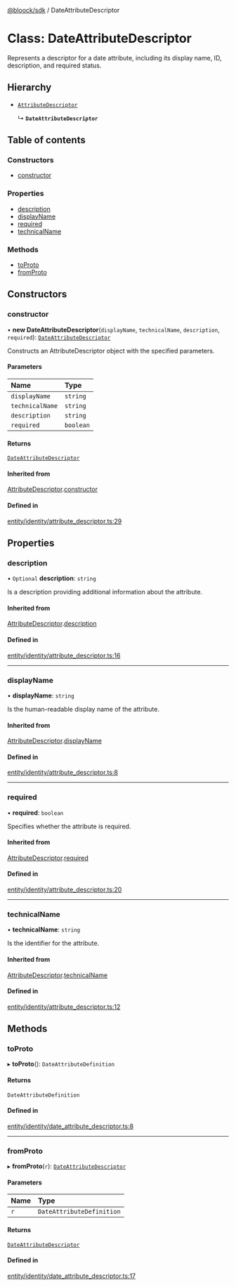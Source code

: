 [@bloock/sdk](../index.md) / DateAttributeDescriptor

# Class: DateAttributeDescriptor

Represents a descriptor for a date attribute, including its display name, ID, description, and required status.

## Hierarchy

- [`AttributeDescriptor`](AttributeDescriptor.md)

  ↳ **`DateAttributeDescriptor`**

## Table of contents

### Constructors

- [constructor](DateAttributeDescriptor.md#constructor)

### Properties

- [description](DateAttributeDescriptor.md#description)
- [displayName](DateAttributeDescriptor.md#displayname)
- [required](DateAttributeDescriptor.md#required)
- [technicalName](DateAttributeDescriptor.md#technicalname)

### Methods

- [toProto](DateAttributeDescriptor.md#toproto)
- [fromProto](DateAttributeDescriptor.md#fromproto)

## Constructors

### constructor

• **new DateAttributeDescriptor**(`displayName`, `technicalName`, `description`, `required`): [`DateAttributeDescriptor`](DateAttributeDescriptor.md)

Constructs an AttributeDescriptor object with the specified parameters.

#### Parameters

| Name | Type |
| :------ | :------ |
| `displayName` | `string` |
| `technicalName` | `string` |
| `description` | `string` |
| `required` | `boolean` |

#### Returns

[`DateAttributeDescriptor`](DateAttributeDescriptor.md)

#### Inherited from

[AttributeDescriptor](AttributeDescriptor.md).[constructor](AttributeDescriptor.md#constructor)

#### Defined in

[entity/identity/attribute_descriptor.ts:29](https://github.com/bloock/bloock-sdk/blob/bcb68de/languages/js/src/entity/identity/attribute_descriptor.ts#L29)

## Properties

### description

• `Optional` **description**: `string`

Is a description providing additional information about the attribute.

#### Inherited from

[AttributeDescriptor](AttributeDescriptor.md).[description](AttributeDescriptor.md#description)

#### Defined in

[entity/identity/attribute_descriptor.ts:16](https://github.com/bloock/bloock-sdk/blob/bcb68de/languages/js/src/entity/identity/attribute_descriptor.ts#L16)

___

### displayName

• **displayName**: `string`

Is the human-readable display name of the attribute.

#### Inherited from

[AttributeDescriptor](AttributeDescriptor.md).[displayName](AttributeDescriptor.md#displayname)

#### Defined in

[entity/identity/attribute_descriptor.ts:8](https://github.com/bloock/bloock-sdk/blob/bcb68de/languages/js/src/entity/identity/attribute_descriptor.ts#L8)

___

### required

• **required**: `boolean`

Specifies whether the attribute is required.

#### Inherited from

[AttributeDescriptor](AttributeDescriptor.md).[required](AttributeDescriptor.md#required)

#### Defined in

[entity/identity/attribute_descriptor.ts:20](https://github.com/bloock/bloock-sdk/blob/bcb68de/languages/js/src/entity/identity/attribute_descriptor.ts#L20)

___

### technicalName

• **technicalName**: `string`

Is the identifier for the attribute.

#### Inherited from

[AttributeDescriptor](AttributeDescriptor.md).[technicalName](AttributeDescriptor.md#technicalname)

#### Defined in

[entity/identity/attribute_descriptor.ts:12](https://github.com/bloock/bloock-sdk/blob/bcb68de/languages/js/src/entity/identity/attribute_descriptor.ts#L12)

## Methods

### toProto

▸ **toProto**(): `DateAttributeDefinition`

#### Returns

`DateAttributeDefinition`

#### Defined in

[entity/identity/date_attribute_descriptor.ts:8](https://github.com/bloock/bloock-sdk/blob/bcb68de/languages/js/src/entity/identity/date_attribute_descriptor.ts#L8)

___

### fromProto

▸ **fromProto**(`r`): [`DateAttributeDescriptor`](DateAttributeDescriptor.md)

#### Parameters

| Name | Type |
| :------ | :------ |
| `r` | `DateAttributeDefinition` |

#### Returns

[`DateAttributeDescriptor`](DateAttributeDescriptor.md)

#### Defined in

[entity/identity/date_attribute_descriptor.ts:17](https://github.com/bloock/bloock-sdk/blob/bcb68de/languages/js/src/entity/identity/date_attribute_descriptor.ts#L17)
